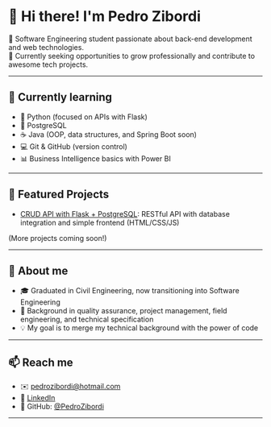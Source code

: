 # 👋 Hi there! I'm Pedro Zibordi

🎯 Software Engineering student passionate about back-end development and web technologies.  
🚀 Currently seeking opportunities to grow professionally and contribute to awesome tech projects.

---

## 🧠 Currently learning

- 🐍 Python (focused on APIs with Flask)
- 🐘 PostgreSQL
- ☕ Java (OOP, data structures, and Spring Boot soon)
- 💻 Git & GitHub (version control)
- 📊 Business Intelligence basics with Power BI

---

## 📁 Featured Projects

- [CRUD API with Flask + PostgreSQL](https://github.com/PedroZibordi/flask-crud-api): RESTful API with database integration and simple frontend (HTML/CSS/JS)

(More projects coming soon!)

---

## 💬 About me

- 🎓 Graduated in Civil Engineering, now transitioning into Software Engineering
- 🧪 Background in quality assurance, project management, field engineering, and technical specification
- 💡 My goal is to merge my technical background with the power of code

---

## 📫 Reach me

- ✉️ pedrozibordi@hotmail.com  
- 💼 [LinkedIn](https://www.linkedin.com/in/pedrozibordi)  
- 🧠 GitHub: [@PedroZibordi](https://github.com/PedroZibordi)

---


<!---
PedroZibordi/PedroZibordi is a ✨ special ✨ repository because its `README.md` (this file) appears on your GitHub profile.
You can click the Preview link to take a look at your changes.
--->
